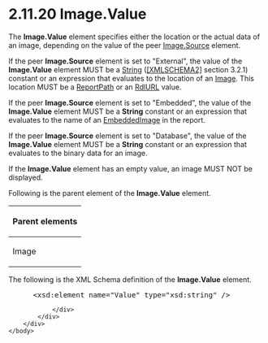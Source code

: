 <html dir="LTR" xmlns:mshelp="http://msdn.microsoft.com/mshelp" xmlns:ddue="http://ddue.schemas.microsoft.com/authoring/2003/5" xmlns:xlink="http://www.w3.org/1999/xlink" xmlns:tool="http://www.microsoft.com/tooltip">
    <head>
        <meta http-equiv="Content-Type" content="text/html; CHARSET=utf-8"></meta>
        <meta name="save" content="history"></meta>
        <title>2.11.20 Image.Value</title>
        <xml>
            <mshelp:toctitle title="2.11.20 Image.Value"></mshelp:toctitle>
            <mshelp:rltitle title="[MS-RDL]: Image.Value"></mshelp:rltitle>
            <mshelp:keyword index="A" term="e63f7ec4-2bc8-456a-afc9-60570f34da60"></mshelp:keyword>
            <mshelp:attr name="DCSext.ContentType" value="open specification"></mshelp:attr>
            <mshelp:attr name="AssetID" value="e63f7ec4-2bc8-456a-afc9-60570f34da60"></mshelp:attr>
            <mshelp:attr name="TopicType" value="kbRef"></mshelp:attr>
            <mshelp:attr name="DCSext.Title" value="[MS-RDL]: Image.Value" />
        </xml>
    </head>
    <body>
        <div id="header">
            <h1 class="heading">2.11.20 Image.Value</h1>
        </div>
        <div id="mainSection">
            <div id="mainBody">
                <div id="allHistory" class="saveHistory"></div>
                <div id="sectionSection0" class="section" name="collapseableSection">
                    

<p>The <b>Image.Value</b> element specifies either the location
or the actual data of an image, depending on the value of the peer <a href="ff4d3c03-cee0-4a51-a40b-9c012fee1596.md">Image.Source</a> element.</p>

<p>If the peer <b>Image.Source</b> element is set to
&quot;External&quot;, the value of the <b>Image.Value</b> element MUST be a <a href="1ed81ef3-a683-45e3-aaad-bd2bbe71bc3d.md">String</a> (<a href="https://go.microsoft.com/fwlink/?LinkId=90610">[XMLSCHEMA2]</a> section
3.2.1) constant or an expression that evaluates to the location of an <a href="63e1e5ab-7c49-4f62-8dbd-62d85de2b153.md">Image</a>. This location MUST
be a <a href="0e8ab873-6565-45f0-a61f-2d7da8e1ff74.md">ReportPath</a> or an <a href="6977536e-dae7-44f3-a737-a249567cf172.md">RdlURL</a> value.</p>

<p>If the peer <b>Image.Source</b> element is set to
&quot;Embedded&quot;, the value of the <b>Image.Value</b> element MUST be a <b>String</b>
constant or an expression that evaluates to the name of an <a href="6cdb345a-b502-4eee-84fd-de5ccf2a40e7.md">EmbeddedImage</a> in the
report.</p>

<p>If the peer <b>Image.Source</b> element is set to
&quot;Database&quot;, the value of the <b>Image.Value</b> element MUST be a <b>String</b>
constant or an expression that evaluates to the binary data for an image.</p>

<p>If the <b>Image.Value</b> element has an empty value, an
image MUST NOT be displayed.</p>

<p>Following is the parent element of the <b>Image.Value</b>
element.</p>

<table>
 <thead>
  <tr>
   <th>
   <p>Parent elements</p>
   </th>
  </tr>
 </thead>
 <tr>
  <td>
  <p>Image</p>
  </td>
 </tr>
</table>

<p>The following is the XML Schema definition of the <b>Image.Value</b>
element.</p>

<dl>
<dd>
<div><pre> &lt;xsd:element name=&quot;Value&quot; type=&quot;xsd:string&quot; /&gt;
</pre></div>
</dd></dl>


                </div>
            </div>
        </div>
    </body>
</html>